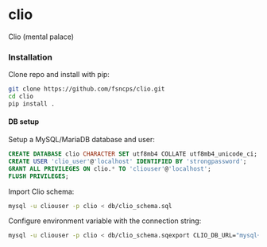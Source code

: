 # clio

Clio (mental palace)

### Installation
Clone repo and install with pip:
```bash
git clone https://github.com/fsncps/clio.git
cd clio
pip install .
```

#### DB setup
Setup a MySQL/MariaDB database and user:
```sql
CREATE DATABASE clio CHARACTER SET utf8mb4 COLLATE utf8mb4_unicode_ci;
CREATE USER 'clio_user'@'localhost' IDENTIFIED BY 'strongpassword';
GRANT ALL PRIVILEGES ON clio.* TO 'cliouser'@'localhost';
FLUSH PRIVILEGES;
```
Import Clio schema:
```bash
mysql -u cliouser -p clio < db/clio_schema.sql
```
Configure environment variable with the connection string:
```bash
mysql -u cliouser -p clio < db/clio_schema.sqexport CLIO_DB_URL="mysql+pymysql://clio_user:strongpassword@localhost/clio"
```


